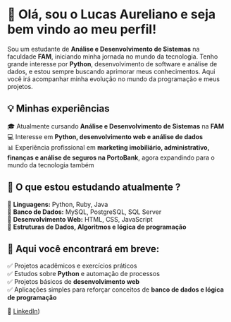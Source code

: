 # 👋 Olá, sou o Lucas Aureliano e seja bem vindo ao meu perfil!

Sou um estudante de **Análise e Desenvolvimento de Sistemas** na faculdade **FAM**, iniciando minha jornada no mundo da tecnologia. Tenho grande interesse por **Python**, desenvolvimento de software e análise de dados, e estou sempre buscando aprimorar meus conhecimentos. Aqui você irá acompanhar minha evolução no mundo da programação e meus projetos.

## 💡 Minhas experiências  
🎓 Atualmente cursando **Análise e Desenvolvimento de Sistemas** na **FAM**  
💻 Interesse em **Python, desenvolvimento web e análise de dados**  
📊 Experiência profissional em **marketing imobiliário, administrativo, finanças e análise de seguros na PortoBank**, agora expandindo para o mundo da tecnologia também

## 🚀 O que estou estudando atualmente ?  
🔹 **Linguagens:** Python, Ruby, Java  
🔹 **Banco de Dados:** MySQL, PostgreSQL, SQL Server  
🔹 **Desenvolvimento Web:** HTML, CSS, JavaScript  
🔹 **Estruturas de Dados, Algoritmos e lógica de programação**  

## 📂 Aqui você encontrará em breve:  
✅ Projetos acadêmicos e exercícios práticos  
✅ Estudos sobre **Python** e automação de processos  
✅ Projetos básicos de **desenvolvimento web**  
✅ Aplicações simples para reforçar conceitos de **banco de dados e lógica de programação**  

🔗 [LinkedIn](https://www.linkedin.com/in/lucas-dos-santos-aureliano-0a171a247/))

